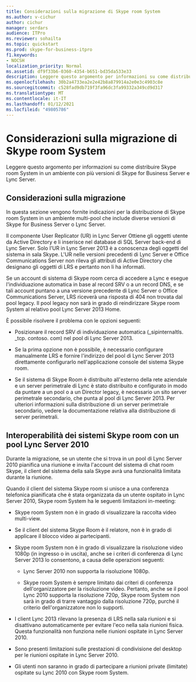 ```yaml
---
title: Considerazioni sulla migrazione di Skype room System
ms.author: v-cichur
author: cichur
manager: serdars
audience: ITPro
ms.reviewer: sohailta
ms.topic: quickstart
ms.prod: skype-for-business-itpro
f1.keywords:
- NOCSH
localization_priority: Normal
ms.assetid: df9f33b6-0360-4354-b651-bd35da533e33
description: Leggere questo argomento per informazioni su come distribuire Skype room System in un ambiente con più versioni di Skype for Business Server e Lync Server.
ms.openlocfilehash: 30b2a4733ea2e2e42b8a879914a2e0e3c4903c8e
ms.sourcegitcommit: c528fad9db719f3fa96dc3fa99332a349cd9d317
ms.translationtype: MT
ms.contentlocale: it-IT
ms.lasthandoff: 01/12/2021
ms.locfileid: "49805786"
---
```

# <a name="skype-room-system-migration-considerations"></a>Considerazioni sulla migrazione di Skype room System
 
Leggere questo argomento per informazioni su come distribuire Skype room System in un ambiente con più versioni di Skype for Business Server e Lync Server.
  
## <a name="migration-considerations"></a>Considerazioni sulla migrazione

In questa sezione vengono fornite indicazioni per la distribuzione di Skype room System in un ambiente multi-pool che include diverse versioni di Skype for Business Server o Lync Server. 
  
Il componente User Replicator (UR) in Lync Server Ottiene gli oggetti utente da Active Directory e li inserisce nel database di SQL Server back-end di Lync Server. Solo l'UR in Lync Server 2013 è a conoscenza degli oggetti del sistema in sala Skype. L'UR nelle versioni precedenti di Lync Server e Office Communications Server non rileva gli attributi di Active Directory che designano gli oggetti di LRS e pertanto non li ha informati. 
  
Se un account di sistema di Skype room cerca di accedere a Lync e esegue l'individuazione automatica in base al record SRV o a un record DNS, e se tali account puntano a una versione precedente di Lync Server o Office Communications Server, LRS riceverà una risposta di 404 non trovata dal pool legacy. Il pool legacy non sarà in grado di reindirizzare Skype room System al relativo pool Lync Server 2013 Home. 
  
È possibile risolvere il problema con le opzioni seguenti: 
  
- Posizionare il record SRV di individuazione automatica (_sipinternaltls. _tcp. contoso. com) nel pool di Lync Server 2013.
    
- Se la prima opzione non è possibile, è necessario configurare manualmente LRS e fornire l'indirizzo del pool di Lync Server 2013 direttamente configurarlo nell'applicazione console del sistema Skype room. 
    
- Se il sistema di Skype Room è distribuito all'esterno della rete aziendale e un server perimetrale di Lync è stato distribuito e configurato in modo da puntare a un pool o a un Director legacy, è necessario un sito server perimetrale secondario, che punta al pool di Lync Server 2013. Per ulteriori informazioni sulla distribuzione di un server perimetrale secondario, vedere la documentazione relativa alla distribuzione di server perimetrali. 
    
## <a name="skype-room-system-interoperability-with-a-lync-server-2010-pool"></a>Interoperabilità dei sistemi Skype room con un pool Lync Server 2010

Durante la migrazione, se un utente che si trova in un pool di Lync Server 2010 pianifica una riunione e invita l'account del sistema di chat room Skype, il client del sistema della sala Skype avrà una funzionalità limitata durante la riunione. 
  
Quando il client del sistema Skype room si unisce a una conferenza telefonica pianificata che è stata organizzata da un utente ospitato in Lync Server 2010, Skype room System ha le seguenti limitazioni in-meeting: 
  
- Skype room System non è in grado di visualizzare la raccolta video multi-view.
    
- Se il client del sistema Skype Room è il relatore, non è in grado di applicare il blocco video ai partecipanti.
    
- Skype room System non è in grado di visualizzare la risoluzione video 1080p (in ingresso o in uscita), anche se i criteri di conferenza di Lync Server 2013 lo consentono, a causa delle operazioni seguenti: 
    
  - Lync Server 2010 non supporta la risoluzione 1080p.
    
  - Skype room System è sempre limitato dai criteri di conferenza dell'organizzatore per la risoluzione video. Pertanto, anche se il pool Lync 2010 supporta la risoluzione 720p, Skype room System non sarà in grado di trarre vantaggio dalla risoluzione 720p, purché il criterio dell'organizzatore non lo supporti. 
    
- I client Lync 2013 rilevano la presenza di LRS nella sala riunioni e si disattivano automaticamente per evitare l'eco nella sala riunioni fisica. Questa funzionalità non funziona nelle riunioni ospitate in Lync Server 2010.
    
- Sono presenti limitazioni sulle prestazioni di condivisione del desktop per le riunioni ospitate in Lync Server 2010.
    
- Gli utenti non saranno in grado di partecipare a riunioni private (limitate) ospitate su Lync 2010 con Skype room System.
    

